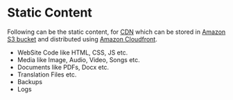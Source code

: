 
# Static Content

Following can be the static content, for [CDN](CDNs.md) which can be stored in [Amazon S3 bucket](../../../2_AWSComponents/7_StorageServices/AmazonS3/Readme.md) and distributed using [Amazon Cloudfront](../../../2_AWSComponents/1_NetworkingAndContentDelivery/AmazonCloudFront.md).
- WebSite Code like HTML, CSS, JS etc.
- Media like Image, Audio, Video, Songs etc.
- Documents like PDFs, Docx etc.
- Translation Files etc.
- Backups
- Logs